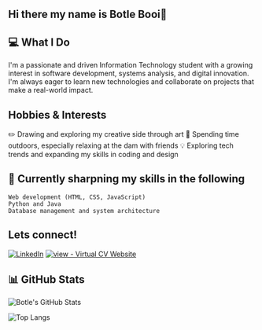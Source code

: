 ## Hi there my name is Botle Booi👋

## 💻 What I Do
I'm a passionate and driven Information Technology student with a growing interest in software development, systems analysis, and digital innovation. I'm always eager to learn new technologies and collaborate on projects that make a real-world impact.

## Hobbies & Interests
✏️ Drawing and exploring my creative side through art
🌅 Spending time outdoors, especially relaxing at the dam with friends
💡 Exploring tech trends and expanding my skills in coding and design

## 🌱 Currently sharpning my skills in the following
    Web development (HTML, CSS, JavaScript)
    Python and Java
    Database management and system architecture
## Lets connect!
[![LinkedIn](https://img.shields.io/badge/LinkedIn-Botle%20Booi-blue?style=flat-square&logo=linkedin)](https://www.linkedin.com/in/botle-booi-0155a8274)
[![view - Virtual CV Website](https://img.shields.io/badge/Visit-Website-blue?style=for-the-badge)](https://booibotle.github.io/MyVirtualCV/)


## 📊 GitHub Stats
![Botle's GitHub Stats](https://github-readme-stats.vercel.app/api?username=BooiBotle&show_icons=true&theme=radical)

![Top Langs](https://github-readme-stats.vercel.app/api/top-langs/?username=BooiBotle&layout=compact&theme=radical)






